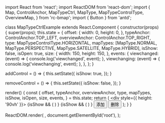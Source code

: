 import React from 'react';
import ReactDOM from 'react-dom';
import {
  Map,
  ControlAnchor,
  MapTypeCtrl,
  MapType,
  MapTypeControlType,
  OverviewMap,
} from 'rc-bmap';
import { Button } from 'antd';

class MapTypeCtrlExample extends React.Component {
  constructor(props) {
    super(props);
    this.state = {
      offset: {
        width: 0,
        height: 0,
      },
      typeAnchor: ControlAnchor.TOP_LEFT,
      overviewAnchor: ControlAnchor.TOP_RIGHT,
      type: MapTypeControlType.HORIZONTAL,
      mapTypes: [MapType.NORMAL, MapType.PERSPECTIVE, MapType.SATELLITE, MapType.HYBRID],
      isShow: false,
      isOpen: true,
      size: {
        width: 150,
        height: 150,
      },
      events: {
        viewchanged: (event) => {
          console.log('viewchanged', event);
        },
        viewchanging: (event) => {
          console.log('viewchanging', event);
        },
      },
    };
  }

  addControl = () => {
    this.setState({
      isShow: true,
    });
  }

  removeControl = () => {
    this.setState({
      isShow: false,
    });
  }

  render() {
    const {
      offset, typeAnchor, overviewAnchor, type, mapTypes, isShow, isOpen, size, events,
    } = this.state;
    return (
      <div style={{ height: '90vh' }}>
        <Map
          ak="dbLUj1nQTvDvKXkov5fhnH5HIE88RUEO"
          scrollWheelZoom
        >
          {isShow
            && (<MapTypeCtrl
              offset={offset}
              anchor={typeAnchor}
              type={type}
              mapTypes={mapTypes}
            />
            )
          }
          {isShow
            && (<OverviewMap
              offset={offset}
              anchor={overviewAnchor}
              size={size}
              isOpen={isOpen}
              events={events}
            />
            )
          }
          <Button onClick={this.addControl}>添加</Button>
          <Button onClick={this.removeControl}>删除</Button>
        </Map>
      </div>
    );
  }
}

ReactDOM.render(
  <MapTypeCtrlExample />,
  document.getElementById('root'),
);
